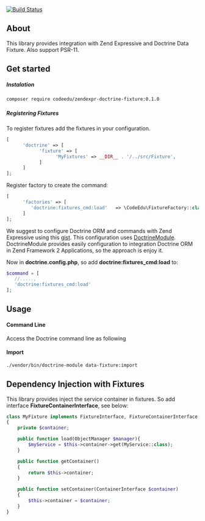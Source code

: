 [![Build Status](https://travis-ci.org/codeedu/zendexpr-doctrine-fixture.svg?branch=master)](https://travis-ci.org/codeedu/zendexpr-doctrine-fixture)

## About

This library provides integration with Zend Expressive and Doctrine Data Fixture. Also support PSR-11.


## Get started

##### Instalation
```sh
composer require codeedu/zendexpr-doctrine-fixture:0.1.0
```

##### Registering Fixtures

To register fixtures add the fixtures in your configuration.

```php
[
      'doctrine' => [
            'fixture' => [
                  'MyFixtures' => __DIR__ . '/../src/Fixture',
            ]
      ]
];
```

Register factory to create the command:

```php
[
      'factories' => [
         'doctrine:fixtures_cmd:load'   => \CodeEdu\FixtureFactory::class
      ]
];
```

We suggest to configure Doctrine ORM and commands with Zend Expressive using this [gist](https://gist.github.com/argentinaluiz/a14df7b1ef73cc111b280e417f84ba92).
This configuration uses [DoctrineModule](https://github.com/doctrine/DoctrineModule). DoctrineModule provides easily configuration to integration Doctrine ORM in
Zend Framework 2 Applications, so the approach is enjoy it.

Now in **doctrine.config.php**, so add **doctrine:fixtures_cmd:load** to:
 ```php
 $command = [
    //.....,
    'doctrine:fixtures_cmd:load'
 ];
 ```

## Usage

#### Command Line
Access the Doctrine command line as following

#### Import
```sh
./vendor/bin/doctrine-module data-fixture:import
```

## Dependency Injection with Fixtures

This library provides inject the service container in fixtures. So add interface **FixtureContainerInterface**, see below:

```php
class MyFixture implements FixtureInterface, FixtureContainerInterface
{
    private $container;

    public function load(ObjectManager $manager){
        $myService = $this->container->get(MyService::class);
    }

    public function getContainer()
    {
        return $this->container;
    }

    public function setContainer(ContainerInterface $container)
    {
        $this->container = $container;
    }
}
```
